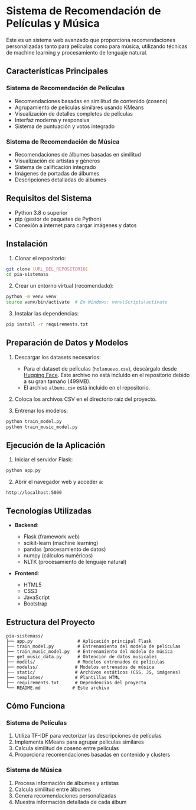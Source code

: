 # Sistema de Recomendación de Películas y Música

Este es un sistema web avanzado que proporciona recomendaciones personalizadas tanto para películas como para música, utilizando técnicas de machine learning y procesamiento de lenguaje natural.

## Características Principales

### Sistema de Recomendación de Películas
- Recomendaciones basadas en similitud de contenido (coseno)
- Agrupamiento de películas similares usando KMeans
- Visualización de detalles completos de películas
- Interfaz moderna y responsiva
- Sistema de puntuación y votos integrado

### Sistema de Recomendación de Música
- Recomendaciones de álbumes basadas en similitud
- Visualización de artistas y géneros
- Sistema de calificación integrado
- Imágenes de portadas de álbumes
- Descripciones detalladas de álbumes

## Requisitos del Sistema

- Python 3.8 o superior
- pip (gestor de paquetes de Python)
- Conexión a internet para cargar imágenes y datos

## Instalación

1. Clonar el repositorio:
```bash
git clone [URL_DEL_REPOSITORIO]
cd pia-sistemass
```

2. Crear un entorno virtual (recomendado):
```bash
python -m venv venv
source venv/bin/activate  # En Windows: venv\Scripts\activate
```

3. Instalar las dependencias:
```bash
pip install -r requirements.txt
```

## Preparación de Datos y Modelos

1. Descargar los datasets necesarios:
   - Para el dataset de películas (`holanuevo.csv`), descárgalo desde [Hugging Face](https://huggingface.co/datasets/ada-datadruids/full_tmdb_movies_dataset). Este archivo no está incluido en el repositorio debido a su gran tamaño (499MB).
   - El archivo `albums.csv` está incluido en el repositorio.

2. Coloca los archivos CSV en el directorio raíz del proyecto.

3. Entrenar los modelos:
```bash
python train_model.py
python train_music_model.py
```

## Ejecución de la Aplicación

1. Iniciar el servidor Flask:
```bash
python app.py
```

2. Abrir el navegador web y acceder a:
```
http://localhost:5000
```

## Tecnologías Utilizadas

- **Backend**:
  - Flask (framework web)
  - scikit-learn (machine learning)
  - pandas (procesamiento de datos)
  - numpy (cálculos numéricos)
  - NLTK (procesamiento de lenguaje natural)

- **Frontend**:
  - HTML5
  - CSS3
  - JavaScript
  - Bootstrap

## Estructura del Proyecto

```
pia-sistemass/
├── app.py                 # Aplicación principal Flask
├── train_model.py         # Entrenamiento del modelo de películas
├── train_music_model.py   # Entrenamiento del modelo de música
├── get_music_data.py      # Obtención de datos musicales
├── models/                # Modelos entrenados de películas
├── modelss/              # Modelos entrenados de música
├── static/               # Archivos estáticos (CSS, JS, imágenes)
├── templates/            # Plantillas HTML
├── requirements.txt      # Dependencias del proyecto
└── README.md            # Este archivo
```

## Cómo Funciona

### Sistema de Películas
1. Utiliza TF-IDF para vectorizar las descripciones de películas
2. Implementa KMeans para agrupar películas similares
3. Calcula similitud de coseno entre películas
4. Proporciona recomendaciones basadas en contenido y clusters

### Sistema de Música
1. Procesa información de álbumes y artistas
2. Calcula similitud entre álbumes
3. Genera recomendaciones personalizadas
4. Muestra información detallada de cada álbum



